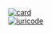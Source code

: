 

[![card](https://github-readme-stats.vercel.app/api?username=LucasSepri&theme=radical)](https://github.com/FabioNeves28/)<br>
[![iuricode](https://github-readme-stats.vercel.app/api/top-langs/?username=LucasSepri&hide=html&layout=compact=true&theme=radical)](https://github.com/LucasSerpri/)
